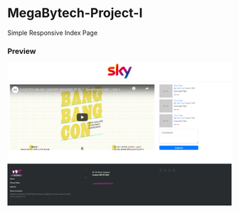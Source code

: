 # MegaBytech-Project-I
Simple Responsive Index Page
### Preview 
<img src="SkyTicketBooking/img/preview.png">
